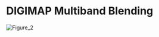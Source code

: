 # DIGIMAP Multiband Blending
 
![Figure_2](https://user-images.githubusercontent.com/69558553/232886828-48fa8b85-9d88-452d-b38e-600d79f4c3db.png)
